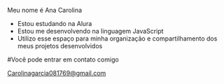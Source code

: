 Meu nome é Ana Carolina 

- Estou estudando na Alura
- Estou me desenvolvendo na linguagem JavaScript
- Utilizo esse espaço para minha organização e compartilhamento dos meus projetos desenvolvidos

#Você pode entrar em contato comigo

Carolinagarcia081769@gmail.com 

